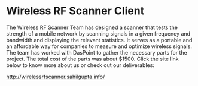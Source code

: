 # Wireless RF Scanner Client

The Wireless RF Scanner Team has designed a scanner that tests the strength of a mobile network by scanning signals in a given frequency and bandwidth and displaying the relevant statistics. It serves as a portable and an affordable way for companies to measure and optimize wireless signals. The team has worked with DasPoint to gather the necessary parts for the project. The total cost of the parts was about $1500. Click the site link below to know more about us or check out our deliverables:

http://wirelessrfscanner.sahilgupta.info/
